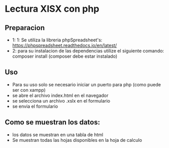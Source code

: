 # Lectura XlSX con php
## Preparacion
- 1: 1: Se utiliza la libreria phpSpreadsheet's: https://phpspreadsheet.readthedocs.io/en/latest/
-  2: para su instalacion de las dependencias utilize el siguiente comando: composer install   (composer debe estar instalado)

## Uso
- Para su uso solo se necesario iniciar un puerto para php (como puede ser con xampp)
- se abre el archivo index.html en el navegador
- se selecciona un archivo .xslx en el formulario
- se envia el formulario
## Como se muestran los datos:
- los datos se muestran en una tabla de html
- Se muestran todas las hojas disponibles en la hoja de calculo
